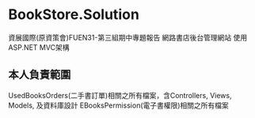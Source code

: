 # BookStore.Solution
資展國際(原資策會)FUEN31-第三組期中專題報告
網路書店後台管理網站
使用ASP.NET MVC架構

## 本人負責範圍
UsedBooksOrders(二手書訂單)相關之所有檔案，含Controllers, Views, Models, 及資料庫設計
EBooksPermission(電子書權限)相關之所有檔案
